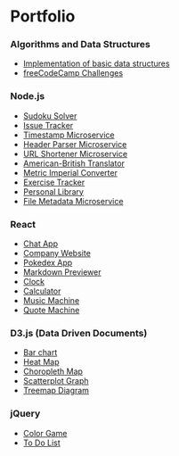 <h1 align="left">Portfolio</h1>

<h3 align="left">Algorithms and Data Structures</h3>
<ul>
  <li><a href="https://github.com/kulmarcin/dataStructures">Implementation of basic data structures</a></li>
  <li><a href="https://github.com/kulmarcin/fccJavaScriptDSA">freeCodeCamp Challenges</a></li>
</ul>

<h3 align="left">Node.js</h3>
<ul>
  <li><a href="https://github.com/kulmarcin/sudokuSolver">Sudoku Solver</a></li>
  <li><a href="https://github.com/kulmarcin/issueTracker">Issue Tracker</a></li>
  <li><a href="https://github.com/kulmarcin/timestampMicroservice">Timestamp Microservice</a></li>
  <li><a href="https://github.com/kulmarcin/headerParserMicroservice">Header Parser Microservice</a></li>
  <li><a href="https://github.com/kulmarcin/urlShortenerMicroservice">URL Shortener Microservice</a></li>
  <li><a href="https://github.com/kulmarcin/americanBritishTranslator">American-British Translator</a></li>
  <li><a href="https://github.com/kulmarcin/metricImperialConverter">Metric Imperial Converter</a></li>
  <li><a href="https://github.com/kulmarcin/exerciseTracker">Exercise Tracker</a></li>
  <li><a href="https://github.com/kulmarcin/personalLibrary">Personal Library</a></li>
  <li><a href="https://github.com/kulmarcin/fileMetadataMicroservice">File Metadata Microservice</a></li>
</ul>

<h3 align="left">React</h3>
<ul>
  <li><a href="https://github.com/kulmarcin/chatApp">Chat App</a></li>
  <li><a href="https://github.com/kulmarcin/bitSlap">Company Website</a></li>
  <li><a href="https://github.com/kulmarcin/pokedex">Pokedex App</a></li>
  <li><a href="https://github.com/kulmarcin/markdownPreviewer">Markdown Previewer</a></li>
  <li><a href="https://github.com/kulmarcin/clockReact">Clock</a></li>
  <li><a href="https://github.com/kulmarcin/calculatorReact">Calculator</a></li>
  <li><a href="https://github.com/kulmarcin/musicMachine">Music Machine</a></li>
  <li><a href="https://github.com/kulmarcin/quoteMachine">Quote Machine</a></li>
</ul>

<h3 align="left">D3.js (Data Driven Documents)</h3>
<ul>
  <li><a href="https://github.com/kulmarcin/d3js-barChart">Bar chart</a></li>
  <li><a href="https://github.com/kulmarcin/d3js-heatmap">Heat Map</a></li>
  <li><a href="https://github.com/kulmarcin/d3js-choropleth">Choropleth Map</a></li>
  <li><a href="https://github.com/kulmarcin/d3js-scatterplot">Scatterplot Graph</a></li>
  <li><a href="https://github.com/kulmarcin/d3js-treemap">Treemap Diagram</a></li>
</ul>

<h3 align="left">jQuery</h3>
<ul>
  <li><a href="https://github.com/kulmarcin/colorGame">Color Game</a></li>
  <li><a href="https://github.com/kulmarcin/toDoList">To Do List</a></li>
</ul>
